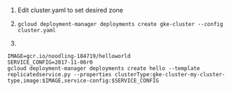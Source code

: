 1) Edit cluster.yaml to set desired zone

2) ```gcloud deployment-manager deployments create gke-cluster --config cluster.yaml```

3)
```
IMAGE=gcr.io/noodling-184719/helloworld
SERVICE_CONFIG=2017-11-06r0
gcloud deployment-manager deployments create hello --template replicatedservice.py --properties clusterType:gke-cluster-my-cluster-type,image:$IMAGE,service-config:$SERVICE_CONFIG
```


